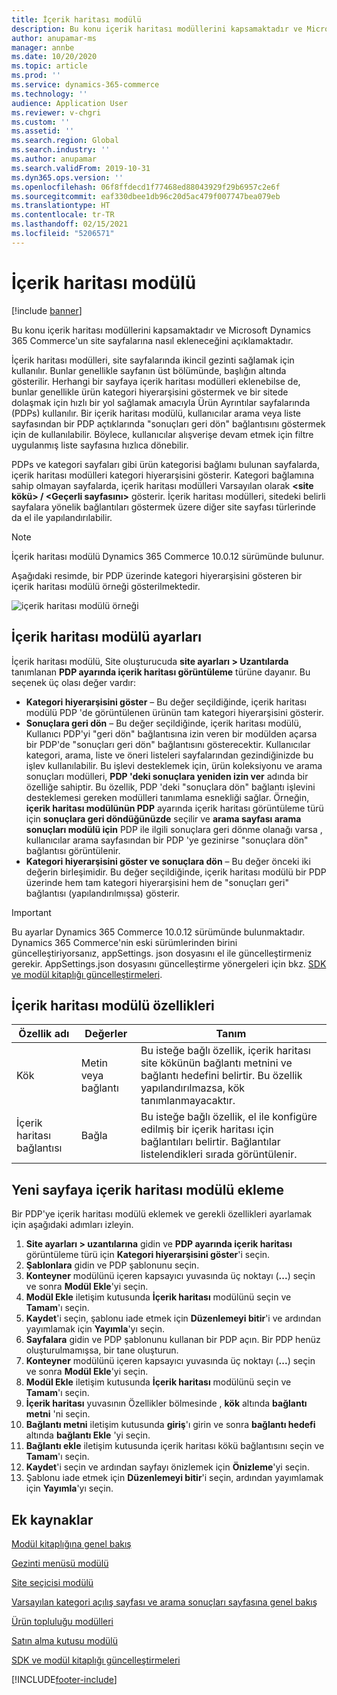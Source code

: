 ```yaml
---
title: İçerik haritası modülü
description: Bu konu içerik haritası modüllerini kapsamaktadır ve Microsoft Dynamics 365 Commerce'un site sayfalarına nasıl ekleneceğini açıklamaktadır.
author: anupamar-ms
manager: annbe
ms.date: 10/20/2020
ms.topic: article
ms.prod: ''
ms.service: dynamics-365-commerce
ms.technology: ''
audience: Application User
ms.reviewer: v-chgri
ms.custom: ''
ms.assetid: ''
ms.search.region: Global
ms.search.industry: ''
ms.author: anupamar
ms.search.validFrom: 2019-10-31
ms.dyn365.ops.version: ''
ms.openlocfilehash: 06f8ffdecd1f77468ed88043929f29b6957c2e6f
ms.sourcegitcommit: eaf330dbee1db96c20d5ac479f007747bea079eb
ms.translationtype: HT
ms.contentlocale: tr-TR
ms.lasthandoff: 02/15/2021
ms.locfileid: "5206571"
---
```

# <a name="breadcrumb-module"></a>İçerik haritası modülü

[!include [banner](includes/banner.md)]

Bu konu içerik haritası modüllerini kapsamaktadır ve Microsoft Dynamics 365 Commerce'un site sayfalarına nasıl ekleneceğini açıklamaktadır.

İçerik haritası modülleri, site sayfalarında ikincil gezinti sağlamak için kullanılır. Bunlar genellikle sayfanın üst bölümünde, başlığın altında gösterilir. Herhangi bir sayfaya içerik haritası modülleri eklenebilse de, bunlar genellikle ürün kategori hiyerarşisini göstermek ve bir sitede dolaşmak için hızlı bir yol sağlamak amacıyla Ürün Ayrıntılar sayfalarında (PDPs) kullanılır. Bir içerik haritası modülü, kullanıcılar arama veya liste sayfasından bir PDP açtıklarında "sonuçları geri dön" bağlantısını göstermek için de kullanılabilir. Böylece, kullanıcılar alışverişe devam etmek için filtre uygulanmış liste sayfasına hızlıca dönebilir.

PDPs ve kategori sayfaları gibi ürün kategorisi bağlamı bulunan sayfalarda, içerik haritası modülleri kategori hiyerarşisini gösterir. Kategori bağlamına sahip olmayan sayfalarda, içerik haritası modülleri Varsayılan olarak **&lt;site kökü&gt; / &lt;Geçerli sayfasını&gt;** gösterir. İçerik haritası modülleri, sitedeki belirli sayfalara yönelik bağlantıları göstermek üzere diğer site sayfası türlerinde da el ile yapılandırılabilir.

> [!NOTE]
> İçerik haritası modülü Dynamics 365 Commerce 10.0.12 sürümünde bulunur.

Aşağıdaki resimde, bir PDP üzerinde kategori hiyerarşisini gösteren bir içerik haritası modülü örneği gösterilmektedir.

![içerik haritası modülü örneği](./media/ecommerce-breadcrumb.PNG)

## <a name="breadcrumb-module-settings"></a>İçerik haritası modülü ayarları

İçerik haritası modülü, Site oluşturucuda **site ayarları \> Uzantılarda** tanımlanan **PDP ayarında içerik haritası görüntüleme** türüne dayanır. Bu seçenek üç olası değer vardır:

- **Kategori hiyerarşisini göster** – Bu değer seçildiğinde, içerik haritası modülü PDP 'de görüntülenen ürünün tam kategori hiyerarşisini gösterir.
- **Sonuçlara geri dön** – Bu değer seçildiğinde, içerik haritası modülü, Kullanıcı PDP'yi "geri dön" bağlantısına izin veren bir modülden açarsa bir PDP'de "sonuçları geri dön" bağlantısını gösterecektir. Kullanıcılar kategori, arama, liste ve öneri listeleri sayfalarından gezindiğinizde bu işlev kullanılabilir. Bu işlevi desteklemek için, ürün koleksiyonu ve arama sonuçları modülleri, **PDP 'deki sonuçlara yeniden izin ver** adında bir özelliğe sahiptir. Bu özellik, PDP 'deki "sonuçlara dön" bağlantı işlevini desteklemesi gereken modülleri tanımlama esnekliği sağlar. Örneğin, **içerik haritası modülünün PDP** ayarında içerik haritası görüntüleme türü için **sonuçlara geri döndüğünüzde** seçilir ve **arama sayfası arama sonuçları modülü için** PDP ile ilgili sonuçlara geri dönme olanağı varsa , kullanıcılar arama sayfasından bir PDP 'ye gezinirse "sonuçlara dön" bağlantısı görüntülenir.
- **Kategori hiyerarşisini göster ve sonuçlara dön** – Bu değer önceki iki değerin birleşimidir. Bu değer seçildiğinde, içerik haritası modülü bir PDP üzerinde hem tam kategori hiyerarşisini hem de "sonuçları geri" bağlantısı (yapılandırılmışsa) gösterir.

> [!IMPORTANT]
> Bu ayarlar Dynamics 365 Commerce 10.0.12 sürümünde bulunmaktadır. Dynamics 365 Commerce'nin eski sürümlerinden birini güncelleştiriyorsanız, appSettings. json dosyasını el ile güncelleştirmeniz gerekir. AppSettings.json dosyasını güncelleştirme yönergeleri için bkz. [SDK ve modül kitaplığı güncelleştirmeleri](e-commerce-extensibility/sdk-updates.md#update-the-appsettingsjson-file).

## <a name="breadcrumb-module-properties"></a>İçerik haritası modülü özellikleri

| Özellik adı | Değerler | Tanım |
|---------------|--------|-------------|
| Kök | Metin veya bağlantı| Bu isteğe bağlı özellik, içerik haritası site kökünün bağlantı metnini ve bağlantı hedefini belirtir. Bu özellik yapılandırılmazsa, kök tanımlanmayacaktır. |
| İçerik haritası bağlantısı | Bağla | Bu isteğe bağlı özellik, el ile konfigüre edilmiş bir içerik haritası için bağlantıları belirtir. Bağlantılar listelendikleri sırada görüntülenir. |

## <a name="add-a-breadcrumb-module-to-a-new-page"></a>Yeni sayfaya içerik haritası modülü ekleme

Bir PDP'ye içerik haritası modülü eklemek ve gerekli özellikleri ayarlamak için aşağıdaki adımları izleyin.

1. **Site ayarları \> uzantılarına** gidin ve **PDP ayarında içerik haritası** görüntüleme türü için **Kategori hiyerarşisini göster**'i seçin.
1. **Şablonlara** gidin ve PDP şablonunu seçin.
1. **Konteyner** modülünü içeren kapsayıcı yuvasında üç noktayı (**...**) seçin ve sonra **Modül Ekle**'yi seçin.
1. **Modül Ekle** iletişim kutusunda **İçerik haritası** modülünü seçin ve **Tamam**'ı seçin.
1. **Kaydet**'i seçin, şablonu iade etmek için **Düzenlemeyi bitir**'i ve ardından yayımlamak için **Yayımla**'yı seçin.
1. **Sayfalara** gidin ve PDP şablonunu kullanan bir PDP açın. Bir PDP henüz oluşturulmamışsa, bir tane oluşturun.
1. **Konteyner** modülünü içeren kapsayıcı yuvasında üç noktayı (**...**) seçin ve sonra **Modül Ekle**'yi seçin.
1. **Modül Ekle** iletişim kutusunda **İçerik haritası** modülünü seçin ve **Tamam**'ı seçin.
1. **İçerik haritası** yuvasının Özellikler bölmesinde , **kök** altında **bağlantı metni** 'ni seçin.
1. **Bağlantı metni** iletişim kutusunda **giriş**'ı girin ve sonra **bağlantı hedefi** altında **bağlantı Ekle** 'yi seçin.
1. **Bağlantı ekle** iletişim kutusunda içerik haritası kökü bağlantısını seçin ve **Tamam**'ı seçin.
1. **Kaydet**'i seçin ve ardından sayfayı önizlemek için **Önizleme**'yi seçin.
1. Şablonu iade etmek için **Düzenlemeyi bitir**'i seçin, ardından yayımlamak için **Yayımla**'yı seçin.

## <a name="additional-resources"></a>Ek kaynaklar

[Modül kitaplığına genel bakış](starter-kit-overview.md)

[Gezinti menüsü modülü](nav-menu-module.md)

[Site seçicisi modülü](site-selector.md)

[Varsayılan kategori açılış sayfası ve arama sonuçları sayfasına genel bakış](category-search-page-overview.md)

[Ürün topluluğu modülleri](product-collection-module-overview.md)

[Satın alma kutusu modülü](add-buy-box.md)

[SDK ve modül kitaplığı güncelleştirmeleri](e-commerce-extensibility/sdk-updates.md)


[!INCLUDE[footer-include](../includes/footer-banner.md)]